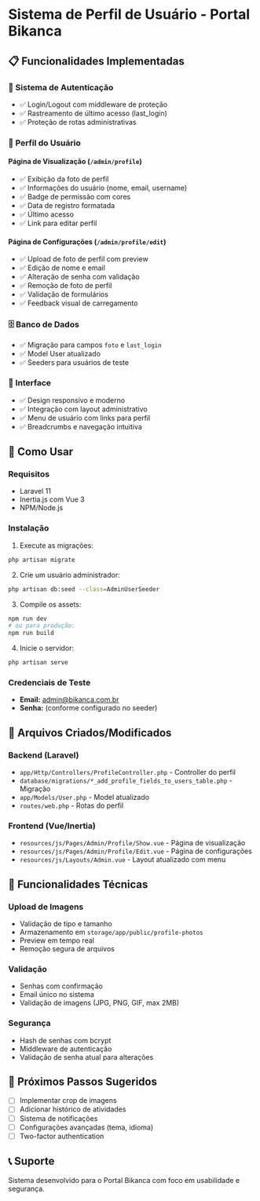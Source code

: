 # Sistema de Perfil de Usuário - Portal Bikanca

## 📋 Funcionalidades Implementadas

### 🔐 Sistema de Autenticação
- ✅ Login/Logout com middleware de proteção
- ✅ Rastreamento de último acesso (last_login)
- ✅ Proteção de rotas administrativas

### 👤 Perfil do Usuário

#### Página de Visualização (`/admin/profile`)
- ✅ Exibição da foto de perfil
- ✅ Informações do usuário (nome, email, username)
- ✅ Badge de permissão com cores
- ✅ Data de registro formatada
- ✅ Último acesso
- ✅ Link para editar perfil

#### Página de Configurações (`/admin/profile/edit`)
- ✅ Upload de foto de perfil com preview
- ✅ Edição de nome e email
- ✅ Alteração de senha com validação
- ✅ Remoção de foto de perfil
- ✅ Validação de formulários
- ✅ Feedback visual de carregamento

### 🗄️ Banco de Dados
- ✅ Migração para campos `foto` e `last_login`
- ✅ Model User atualizado
- ✅ Seeders para usuários de teste

### 🎨 Interface
- ✅ Design responsivo e moderno
- ✅ Integração com layout administrativo
- ✅ Menu de usuário com links para perfil
- ✅ Breadcrumbs e navegação intuitiva

## 🚀 Como Usar

### Requisitos
- Laravel 11
- Inertia.js com Vue 3
- NPM/Node.js

### Instalação
1. Execute as migrações:
```bash
php artisan migrate
```

2. Crie um usuário administrador:
```bash
php artisan db:seed --class=AdminUserSeeder
```

3. Compile os assets:
```bash
npm run dev
# ou para produção:
npm run build
```

4. Inicie o servidor:
```bash
php artisan serve
```

### Credenciais de Teste
- **Email:** admin@bikanca.com.br
- **Senha:** (conforme configurado no seeder)

## 📁 Arquivos Criados/Modificados

### Backend (Laravel)
- `app/Http/Controllers/ProfileController.php` - Controller do perfil
- `database/migrations/*_add_profile_fields_to_users_table.php` - Migração
- `app/Models/User.php` - Model atualizado
- `routes/web.php` - Rotas do perfil

### Frontend (Vue/Inertia)
- `resources/js/Pages/Admin/Profile/Show.vue` - Página de visualização
- `resources/js/Pages/Admin/Profile/Edit.vue` - Página de configurações
- `resources/js/Layouts/Admin.vue` - Layout atualizado com menu

## 🔧 Funcionalidades Técnicas

### Upload de Imagens
- Validação de tipo e tamanho
- Armazenamento em `storage/app/public/profile-photos`
- Preview em tempo real
- Remoção segura de arquivos

### Validação
- Senhas com confirmação
- Email único no sistema
- Validação de imagens (JPG, PNG, GIF, max 2MB)

### Segurança
- Hash de senhas com bcrypt
- Middleware de autenticação
- Validação de senha atual para alterações

## 🎯 Próximos Passos Sugeridos
- [ ] Implementar crop de imagens
- [ ] Adicionar histórico de atividades
- [ ] Sistema de notificações
- [ ] Configurações avançadas (tema, idioma)
- [ ] Two-factor authentication

## 📞 Suporte
Sistema desenvolvido para o Portal Bikanca com foco em usabilidade e segurança.
